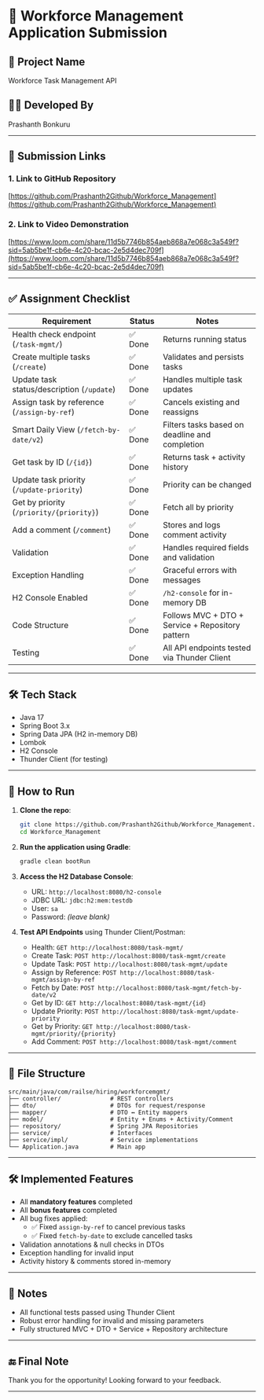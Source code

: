 # 🚀 Workforce Management Application Submission

## 📌 Project Name
Workforce Task Management API

## 🧑‍💻 Developed By
Prashanth Bonkuru

---

## 🔗 Submission Links

### 1. Link to GitHub Repository
[https://github.com/Prashanth2Github/Workforce_Management](https://github.com/Prashanth2Github/Workforce_Management)

### 2. Link to Video Demonstration 
[https://www.loom.com/share/11d5b7746b854aeb868a7e068c3a549f?sid=5ab5be1f-cb6e-4c20-bcac-2e5d4dec709f](https://www.loom.com/share/11d5b7746b854aeb868a7e068c3a549f?sid=5ab5be1f-cb6e-4c20-bcac-2e5d4dec709f)

---

## ✅ Assignment Checklist

| Requirement | Status | Notes |
|-------------|--------|-------|
| Health check endpoint (`/task-mgmt/`) | ✅ Done | Returns running status |
| Create multiple tasks (`/create`) | ✅ Done | Validates and persists tasks |
| Update task status/description (`/update`) | ✅ Done | Handles multiple task updates |
| Assign task by reference (`/assign-by-ref`) | ✅ Done | Cancels existing and reassigns |
| Smart Daily View (`/fetch-by-date/v2`) | ✅ Done | Filters tasks based on deadline and completion |
| Get task by ID (`/{id}`) | ✅ Done | Returns task + activity history |
| Update task priority (`/update-priority`) | ✅ Done | Priority can be changed |
| Get by priority (`/priority/{priority}`) | ✅ Done | Fetch all by priority |
| Add a comment (`/comment`) | ✅ Done | Stores and logs comment activity |
| Validation | ✅ Done | Handles required fields and validation |
| Exception Handling | ✅ Done | Graceful errors with messages |
| H2 Console Enabled | ✅ Done | `/h2-console` for in-memory DB |
| Code Structure | ✅ Done | Follows MVC + DTO + Service + Repository pattern |
| Testing | ✅ Done | All API endpoints tested via Thunder Client |

---

## 🛠️ Tech Stack

- Java 17
- Spring Boot 3.x
- Spring Data JPA (H2 in-memory DB)
- Lombok
- H2 Console
- Thunder Client (for testing)

---

## 🔄 How to Run

1. **Clone the repo**:
   ```bash
   git clone https://github.com/Prashanth2Github/Workforce_Management.git
   cd Workforce_Management
   ```

2. **Run the application using Gradle**:
   ```bash
   gradle clean bootRun
   ```

3. **Access the H2 Database Console**:
   - URL: `http://localhost:8080/h2-console`
   - JDBC URL: `jdbc:h2:mem:testdb`
   - User: `sa`
   - Password: _(leave blank)_

4. **Test API Endpoints** using Thunder Client/Postman:
   - Health: `GET http://localhost:8080/task-mgmt/`
   - Create Task: `POST http://localhost:8080/task-mgmt/create`
   - Update Task: `POST http://localhost:8080/task-mgmt/update`
   - Assign by Reference: `POST http://localhost:8080/task-mgmt/assign-by-ref`
   - Fetch by Date: `POST http://localhost:8080/task-mgmt/fetch-by-date/v2`
   - Get by ID: `GET http://localhost:8080/task-mgmt/{id}`
   - Update Priority: `POST http://localhost:8080/task-mgmt/update-priority`
   - Get by Priority: `GET http://localhost:8080/task-mgmt/priority/{priority}`
   - Add Comment: `POST http://localhost:8080/task-mgmt/comment`

---

## 📂 File Structure

```
src/main/java/com/railse/hiring/workforcemgmt/
├── controller/              # REST controllers
├── dto/                     # DTOs for request/response
├── mapper/                  # DTO ↔ Entity mappers
├── model/                   # Entity + Enums + Activity/Comment
├── repository/              # Spring JPA Repositories
├── service/                 # Interfaces
├── service/impl/            # Service implementations
└── Application.java         # Main app
```

---

## 🛠️ Implemented Features

- All **mandatory features** completed
- All **bonus features** completed
- All bug fixes applied:
  - ✅ Fixed `assign-by-ref` to cancel previous tasks
  - ✅ Fixed `fetch-by-date` to exclude cancelled tasks
- Validation annotations & null checks in DTOs
- Exception handling for invalid input
- Activity history & comments stored in-memory

---

## 📌 Notes

- All functional tests passed using Thunder Client
- Robust error handling for invalid and missing parameters
- Fully structured MVC + DTO + Service + Repository architecture

---

## 🔚 Final Note

Thank you for the opportunity! Looking forward to your feedback.

---
